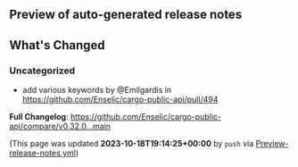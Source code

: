 ## Preview of auto-generated release notes
<!-- Release notes generated using configuration in .github/release.yml at main -->

## What's Changed
### Uncategorized
* add various keywords by @Emilgardis in https://github.com/Enselic/cargo-public-api/pull/494


**Full Changelog**: https://github.com/Enselic/cargo-public-api/compare/v0.32.0...main


(This page was updated **2023-10-18T19:14:25+00:00** by `push` via [Preview-release-notes.yml](https://github.com/Enselic/cargo-public-api/actions/runs/6565514265))
